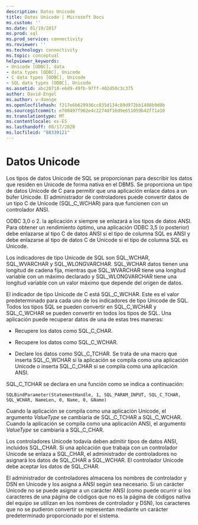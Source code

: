 ```yaml
---
description: Datos Unicode
title: Datos Unicode | Microsoft Docs
ms.custom: ''
ms.date: 01/19/2017
ms.prod: sql
ms.prod_service: connectivity
ms.reviewer: ''
ms.technology: connectivity
ms.topic: conceptual
helpviewer_keywords:
- Unicode [ODBC], data
- data types [ODBC], Unicode
- C data types [ODBC], Unicode
- SQL data types [ODBC], Unicode
ms.assetid: abc28718-e6d9-49fb-97ff-402d50c3c375
author: David-Engel
ms.author: v-daenge
ms.openlocfilehash: f217e6b629936cc835d134c89d972bb1408b9d0b
ms.sourcegitcommit: e700497f962e4c2274df16d9e651059b42ff1a10
ms.translationtype: MT
ms.contentlocale: es-ES
ms.lasthandoff: 08/17/2020
ms.locfileid: "88339121"
---
```

# <a name="unicode-data"></a>Datos Unicode
Los tipos de datos Unicode de SQL se proporcionan para describir los datos que residen en Unicode de forma nativa en el DBMS. Se proporciona un tipo de datos Unicode de C para permitir que una aplicación enlace datos a un búfer Unicode. El administrador de controladores puede convertir datos de un tipo C de Unicode (SQL_C_WCHAR) para que funcionen con un controlador ANSI.  
  
 ODBC 3,0 o 2. la aplicación *x* siempre se enlazará a los tipos de datos ANSI. Para obtener un rendimiento óptimo, una aplicación ODBC 3,5 (o posterior) debe enlazarse al tipo C de datos ANSI si el tipo de columna SQL es ANSI y debe enlazarse al tipo de datos C de Unicode si el tipo de columna SQL es Unicode.  
  
 Los indicadores de tipo Unicode de SQL son SQL_WCHAR, SQL_WVARCHAR y SQL_WLONGVARCHAR. SQL_WCHAR datos tienen una longitud de cadena fija, mientras que SQL_WVARCHAR tiene una longitud variable con un máximo declarado y SQL_WLONGVARCHAR tiene una longitud variable con un valor máximo que depende del origen de datos.  
  
 El indicador de tipo Unicode de C está SQL_C_WCHAR. Este es el valor predeterminado para cada uno de los indicadores de tipo Unicode de SQL. Todos los tipos SQL se pueden convertir en SQL_C_WCHAR y SQL_C_WCHAR se pueden convertir en todos los tipos de SQL. Una aplicación puede recuperar datos de una de estas tres maneras:  
  
-   Recupere los datos como SQL_C_CHAR.  
  
-   Recupere los datos como SQL_C_WCHAR.  
  
-   Declare los datos como SQL_C_TCHAR. Se trata de una macro que inserta SQL_C_WCHAR si la aplicación se compila como una aplicación Unicode o inserta SQL_C_CHAR si se compila como una aplicación ANSI.  
  
 SQL_C_TCHAR se declara en una función como se indica a continuación:  
  
```  
SQLBindParameter(StatementHandle, 1, SQL_PARAM_INPUT, SQL_C_TCHAR, SQL_WCHAR, NameLen, 0, Name, 0, &Name)  
```  
  
 Cuando la aplicación se compila como una aplicación Unicode, el argumento *ValueType* se cambiaría de SQL_C_TCHAR a SQL_C_WCHAR. Cuando la aplicación se compila como una aplicación ANSI, el argumento *ValueType* se cambiaría a SQL_C_CHAR.  
  
 Los controladores Unicode todavía deben admitir tipos de datos ANSI, incluidos SQL_CHAR. Si una aplicación que trabaja con un controlador Unicode se enlaza a SQL_CHAR, el administrador de controladores no asignará los datos de SQL_CHAR a SQL_WCHAR. El controlador Unicode debe aceptar los datos de SQL_CHAR.  
  
 El administrador de controladores almacena los nombres de controlador y DSN en Unicode y los asigna a ANSI según sea necesario. Si un carácter Unicode no se puede asignar a un carácter ANSI (como puede ocurrir si los caracteres de una página de códigos que no es la página de códigos nativa del equipo se utilizan en los nombres de controlador y DSN), los caracteres que no se pudieron convertir se representan mediante un carácter predeterminado proporcionado por el sistema.
